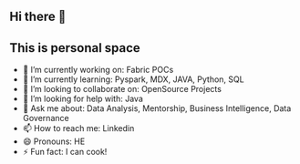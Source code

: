 ## Hi there 👋
## This is personal space 
- 🔭 I’m currently working on: Fabric POCs
- 🌱 I’m currently learning: Pyspark, MDX, JAVA, Python, SQL
- 👯 I’m looking to collaborate on: OpenSource Projects
- 🤔 I’m looking for help with: Java
- 💬 Ask me about: Data Analysis, Mentorship, Business Intelligence, Data Governance
- 📫 How to reach me: Linkedin
- 😄 Pronouns: HE
- ⚡ Fun fact: I can cook! 

